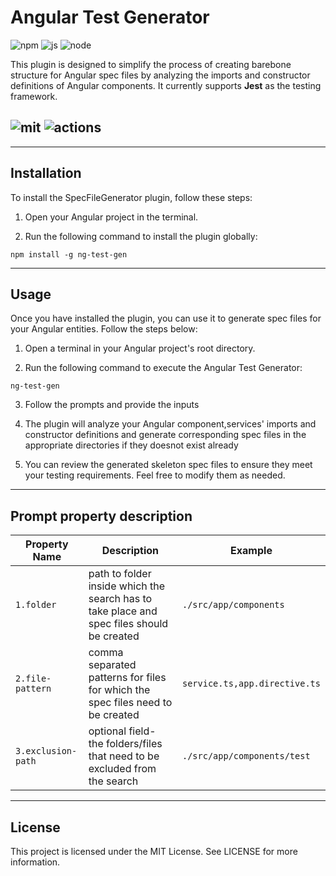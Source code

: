 # Angular Test Generator


![npm](https://img.shields.io/npm/v/node-keyword-scrapper.svg?style=for-the-badge&logo=npm "npm")
![js](https://camo.githubusercontent.com/9d07c04bdd98c662d5df9d4e1cc1de8446ffeaebca330feb161f1fb8e1188204/68747470733a2f2f696d672e736869656c64732e696f2f62616467652f4a6176615363726970742d4637444631453f7374796c653d666f722d7468652d6261646765266c6f676f3d6a617661736372697074266c6f676f436f6c6f723d626c61636b "js")
![node](https://camo.githubusercontent.com/dfc69d704694f22168bea3d84584663777fa5301dcad5bbcb5459b336da8d554/68747470733a2f2f696d672e736869656c64732e696f2f62616467652f4e6f64652e6a732d3433383533443f7374796c653d666f722d7468652d6261646765266c6f676f3d6e6f64652e6a73266c6f676f436f6c6f723d7768697465 "node")


This plugin is designed to simplify the process of creating barebone structure for Angular spec files by analyzing the imports and constructor definitions of Angular components. 
It currently supports **Jest** as the testing framework.

![mit](https://camo.githubusercontent.com/57b1ff17b6c633342f74f1da24a73fa090a8e9141b058f56d242b1ba4229e544/68747470733a2f2f696d672e736869656c64732e696f2f6e706d2f6c2f6e67782d73696d706c652d736c69636b "mit")
![actions](https://camo.githubusercontent.com/f0acbdace9431d2a168a8a53637655735a6fd6eee112155fd7f6daac3ff47f18/68747470733a2f2f696d672e736869656c64732e696f2f62616467652f2d4769746875625f416374696f6e732d3230383846463f7374796c653d666c61742d737175617265266c6f676f3d6769746875622d616374696f6e73266c6f676f436f6c6f723d7768697465 "actions")
---

---
## Installation

To install the SpecFileGenerator plugin, follow these steps:

1. Open your Angular project in the terminal.

2. Run the following command to install the plugin globally:

 ```   
 npm install -g ng-test-gen 
 ```

---
## Usage
Once you have installed the plugin, you can use it to generate spec files for your Angular entities. Follow the steps below:

1. Open a terminal in your Angular project's root directory.

2. Run the following command to execute the Angular Test Generator:
 ```
ng-test-gen
```  
3. Follow the prompts and provide the inputs
4. The plugin will analyze your Angular component,services' imports and constructor definitions and generate corresponding spec files in the appropriate directories if they doesnot exist already

5. You can review the generated skeleton spec files to ensure they meet your testing requirements. Feel free to modify them as needed.


---
## Prompt property description
|Property Name| Description| Example
|--|----------------------|--|
| `1.folder` | path to folder inside which the search has to take place and spec files should be created | ```./src/app/components```|
| `2.file-pattern` | comma separated patterns for files for which the spec files need to be created| ```service.ts,app.directive.ts```|
| `3.exclusion-path` | optional field-  the folders/files that need to be excluded from the search | ```./src/app/components/test```|

---
## License

This project is licensed under the MIT License. See LICENSE for more information.
